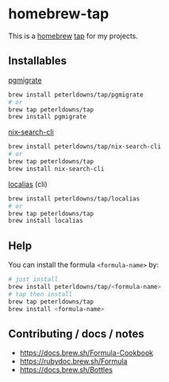 # homebrew-tap

This is a [homebrew](https://brew.sh) [tap](https://docs.brew.sh/Taps) for my projects.

## Installables

[pgmigrate](https://github.com/peterldowns/pgmigrate)

```bash
brew install peterldowns/tap/pgmigrate
# or
brew tap peterldowns/tap
brew install pgmigrate
```

[nix-search-cli](https://github.com/peterldowns/nix-search-cli)

```bash
brew install peterldowns/tap/nix-search-cli
# or
brew tap peterldowns/tap
brew install nix-search-cli
```

[localias](https://github.com/peterldowns/localias) (cli)
```bash
brew install peterldowns/tap/localias
# or
brew tap peterldowns/tap
brew install localias
```

## Help

You can install the formula `<formula-name>` by:

```bash
# just install
brew install peterldowns/tap/<formula-name>
# tap then install
brew tap peterldowns/tap
brew install <formula-name>
```

## Contributing / docs / notes

- https://docs.brew.sh/Formula-Cookbook
- https://rubydoc.brew.sh/Formula
- https://docs.brew.sh/Bottles
